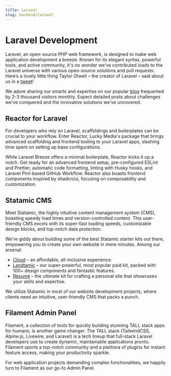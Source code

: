 ```yaml
---
title: Laravel
slug: backend/laravel
---
```


# Laravel Development

Laravel, an open-source PHP web framework, is designed to make web application development a breeze. Known for its elegant syntax, powerful tools, and active community, it's no wonder we've contributed loads to the Laravel universe with various open-source solutions and pull requests. Here’s a lovely little thing Taylor Otwell – the creator of Laravel – said about us in a [tweet](https://twitter.com/taylorotwell/status/1395377247998119941)!

We adore sharing our smarts and expertise on our popular [blog](https://www.luckymedia.dev/blog) frequented by 2-3 thousand visitors monthly. Expect detailed posts about challenges we've conquered and the innovative solutions we've uncovered.

## Reactor for Laravel

For developers who rely on Laravel, scaffoldings and boilerplates can be crucial to your workflow. Enter Reactor, Lucky Media's package that brings advanced scaffolding and frontend tooling to your Laravel apps, slashing time spent on setting up base configurations.

While Laravel Breeze offers a minimal boilerplate, Reactor kicks it up a notch. Get ready for an advanced frontend setup, pre-configured ESLint and Prettier, automatic code formatting, linting with Husky hooks, and Laravel Pint-based GitHub Workflow. Reactor also boasts frontend components inspired by shadcn/ui, focusing on composability and customization.

## Statamic CMS

Meet Statamic, the highly intuitive content management system (CMS), boasting speedy load times and version-controlled content. This user-friendly CMS excels with its super-fast loading speeds, customizable design blocks, and top-notch data protection.

We're giddy about building some of the best Statamic starter kits out there, empowering you to create your own website in mere minutes. Among our arsenal:

- [Cloud](https://statamic.com/starter-kits/luckymedia/cloud) – an affordable, all-inclusive experience.
- [Landtamic](https://statamic.com/starter-kits/luckymedia/landtamic) – our super-powerful, most popular paid kit, packed with 100+ design components and fantastic features.
- [Résumé](https://statamic.com/starter-kits/luckymedia/resume) – the ultimate kit for crafting a personal site that showcases your skills and expertise.

We utilize Statamic in most of our website development projects, where clients need an intuitive, user-friendly CMS that packs a punch.

## Filament Admin Panel

Filament, a collection of tools for quickly building stunning TALL stack apps for humans, is another game changer. The TALL stack (TailwindCSS, Alpine.js, Livewire, and Laravel) is a tech lineup that full-stack Laravel developers use to create dynamic, maintainable applications pronto. Filament sports a top-notch community and a plethora of plugins for instant feature access, making your productivity sparkle.

For web application projects demanding complex functionalities, we happily turn to Filament as our go-to Admin Panel.

